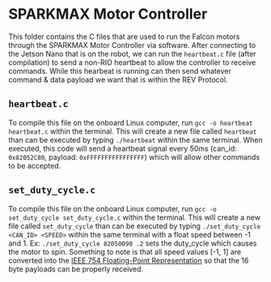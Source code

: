 # SPARKMAX Motor Controller
This folder contains the C files that are used to run the Falcon motors through the SPARKMAX Motor Controller via software. After connecting to the Jetson Nano that is on the robot, we can run the `heartbeat.c` file (after compilation) to send a non-RIO heartbeat to allow the controller to receive commands. While this hearbeat is running can then send whatever command & data payload we want that is within the REV Protocol.

## `heartbeat.c`
To compile this file on the onboard Linux computer, run `gcc -o heartbeat heartbeat.c` within the terminal. This will create a new file called `heartbeat` than can be executed by typing `./heartbeat` within the same terminal. When executed, this code will send a heartbeat signal every 50ms (can_id: `0x82052C80`, payload: `0xFFFFFFFFFFFFFFFF`) which will allow other commands to be accepted.

## `set_duty_cycle.c`
To compile this file on the onboard Linux computer, run `gcc -o set_duty_cycle set_duty_cycle.c` within the terminal. This will create a new file called `set_duty_cycle` than can be executed by typing `./set_duty_cycle <CAN_ID> <SPEED>` within the same terminal with a float speed between -1 and 1. Ex: `./set_duty_cycle 82050090 .2` sets the duty_cycle which causes the motor to spin. Something to note is that all speed values [-1, 1] are converted into the [IEEE 754 Floating-Point Representation](https://learn.microsoft.com/en-us/cpp/build/ieee-floating-point-representation?view=msvc-170) so that the 16 byte payloads can be properly received.